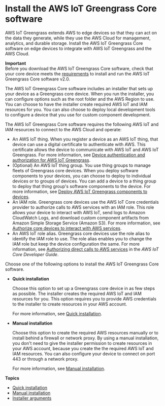 # Install the AWS IoT Greengrass Core software<a name="install-greengrass-core-v2"></a>

AWS IoT Greengrass extends AWS to edge devices so that they can act on the data they generate, while they use the AWS Cloud for management, analytics, and durable storage\. Install the AWS IoT Greengrass Core software on edge devices to integrate with AWS IoT Greengrass and the AWS Cloud\.

**Important**  
Before you download the AWS IoT Greengrass Core software, check that your core device meets the [requirements](setting-up.md#greengrass-v2-requirements) to install and run the AWS IoT Greengrass Core software v2\.0\.

The AWS IoT Greengrass Core software includes an installer that sets up your device as a Greengrass core device\. When you run the installer, you can configure options such as the root folder and the AWS Region to use\. You can choose to have the installer create required AWS IoT and IAM resources for you\. You can also choose to deploy local development tools to configure a device that you use for custom component development\.

The AWS IoT Greengrass Core software requires the following AWS IoT and IAM resources to connect to the AWS Cloud and operate:
+ An AWS IoT thing\. When you register a device as an AWS IoT thing, that device can use a digital certificate to authenticate with AWS\. This certificate allows the device to communicate with AWS IoT and AWS IoT Greengrass\. For more information, see [Device authentication and authorization for AWS IoT Greengrass](device-auth.md)\.
+ \(Optional\) An AWS IoT thing group\. You use thing groups to manage fleets of Greengrass core devices\. When you deploy software components to your devices, you can choose to deploy to individual devices or to groups of devices\. You can add a device to a thing group to deploy that thing group's software components to the device\. For more information, see [Deploy AWS IoT Greengrass components to devices](manage-deployments.md)\.
+ An IAM role\. Greengrass core devices use the AWS IoT Core credentials provider to authorize calls to AWS services with an IAM role\. This role allows your device to interact with AWS IoT, send logs to Amazon CloudWatch Logs, and download custom component artifacts from Amazon Simple Storage Service \(Amazon S3\)\. For more information, see [Authorize core devices to interact with AWS services](device-service-role.md)\.
+ An AWS IoT role alias\. Greengrass core devices use the role alias to identify the IAM role to use\. The role alias enables you to change the IAM role but keep the device configuration the same\. For more information, see [Authorizing direct calls to AWS services](https://docs.aws.amazon.com/iot/latest/developerguide/authorizing-direct-aws.html) in the *AWS IoT Core Developer Guide*\.

Choose one of the following options to install the AWS IoT Greengrass Core software\.
+ **Quick installation**

  Choose this option to set up a Greengrass core device in as few steps as possible\. The installer creates the required AWS IoT and IAM resources for you\. This option requires you to provide AWS credentials to the installer to create resources in your AWS account\.

  For more information, see [Quick installation](quick-installation.md)\.
+ **Manual installation**

  Choose this option to create the required AWS resources manually or to install behind a firewall or network proxy\. By using a manual installation, you don't need to give the installer permission to create resources in your AWS account, because you create the the required AWS IoT and IAM resources\. You can also configure your device to connect on port 443 or through a network proxy\.

  For more information, see [Manual installation](manual-installation.md)\.

**Topics**
+ [Quick installation](quick-installation.md)
+ [Manual installation](manual-installation.md)
+ [Installer arguments](configure-installer.md)